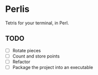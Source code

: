 # Perlis

Tetris for your terminal, in Perl.

## TODO
- [ ] Rotate pieces
- [ ] Count and store points
- [ ] Refactor
- [ ] Package the project into an executable
